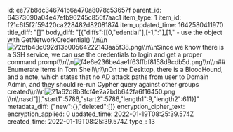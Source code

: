 id: ee77b8dc346741b6a470a8078c53657f
parent_id: 64373090a04e47efb96245c856f7aac1
item_type: 1
item_id: f21c6f5f2f59420ca228482d82081874
item_updated_time: 1642580411970
title_diff: "[]"
body_diff: "[{\"diffs\":[[0,\"edential\"],[-1,\":\"],[1,\" - use the object with GetNetworkCredential() \\\n\\\n![72bfb48c092d13b00564222143aa5f38.png](:/c3f942feb6574ee998ce4581ac421bcc)\\\n\\\nSince we know there is a SSH service, we can use the credentials to login and get a proper command prompt\\\n\\\n![f4e6e236be4ae1f63ffbf8158d9cdb5d.png](:/e2c5ed443e8344b5bd02fb50ddd7c537)\\\n\\\n## Enumerate Items in Tom Shell\\\n\\\nOn the Desktop, there is a BloodHound, and a note, which states that no AD attack paths from user to Domain Admin, and they should re-run Cypher query against other groups created\\\n\\\n![21a62d8b3fcf4e2a2bdb642fa6f16450.png](:/c0a6aa3e7c4b40b5bbffb77fdd9d3f2c)\\\n\\\nasd\"]],\"start1\":5786,\"start2\":5786,\"length1\":9,\"length2\":611}]"
metadata_diff: {"new":{},"deleted":[]}
encryption_cipher_text: 
encryption_applied: 0
updated_time: 2022-01-19T08:25:39.574Z
created_time: 2022-01-19T08:25:39.574Z
type_: 13